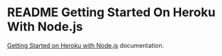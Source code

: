 # README Getting Started On Heroku With Node.js


[Getting Started on Heroku with Node.js](https://devcenter.heroku.com/articles/getting-started-with-nodejs#introduction) documentation.